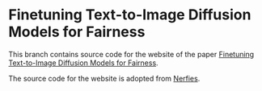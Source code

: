 # Finetuning Text-to-Image Diffusion Models for Fairness

This branch contains source code for the website of the paper [Finetuning Text-to-Image Diffusion Models for Fairness](https://arxiv.org/abs/2311.07604).

The source code for the website is adopted from [Nerfies](https://nerfies.github.io).